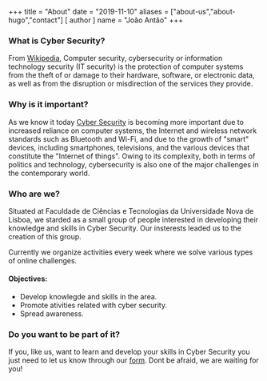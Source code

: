 +++
title = "About"
date = "2019-11-10"
aliases = ["about-us","about-hugo","contact"]
[ author ]
  name = "João Antão"
+++

### What is Cyber Security?
From [Wikipedia](https://en.wikipedia.org/wiki/Computer_security), Computer security, cybersecurity or information technology security (IT security) is the protection of computer systems from the theft of or damage to their hardware, software, or electronic data, as well as from the disruption or misdirection of the services they provide. 

### Why is it important?
As we know it today [Cyber Security](https://en.wikipedia.org/wiki/Computer_security) is becoming more important due to increased reliance on computer systems, the Internet and wireless network standards such as Bluetooth and Wi-Fi, and due to the growth of "smart" devices, including smartphones, televisions, and the various devices that constitute the "Internet of things". Owing to its complexity, both in terms of politics and technology, cybersecurity is also one of the major challenges in the contemporary world.


### Who are we?
Situated at Faculdade de Ciências e Tecnologias da Universidade Nova de Lisboa, we starded as a small group of people interested in developing their knowledge and skills in Cyber Security. Our insterests leaded us to the creation of this group.

Currently we organize activities every week where we solve various types of online challenges.


#### Objectives:
- Develop knowlegde and skills in the area.
- Promote ativities related with cyber security.
- Spread awareness.


### Do you want to be part of it?
If you, like us, want to learn and develop your skills in Cyber Security you just need to let us know through our [form](https://docs.google.com/forms/d/1NEHZnoQCcGiuuqpUM6OKQ01TAjNDT_Q-dbBtMplJ7fk/viewform?edit_requested=true).
Dont be afraid, we are waiting for you!